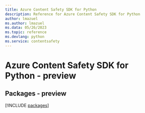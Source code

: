 ```yaml
---
title: Azure Content Safety SDK for Python
description: Reference for Azure Content Safety SDK for Python
author: lmazuel
ms.author: lmazuel
ms.data: 05/26/2023
ms.topic: reference
ms.devlang: python
ms.service: contentsafety
---
```

# Azure Content Safety SDK for Python - preview
## Packages - preview
[!INCLUDE [packages](content-safety-index.md)]